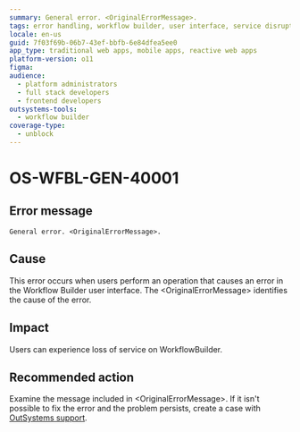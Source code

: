```yaml
---
summary: General error. <OriginalErrorMessage>.
tags: error handling, workflow builder, user interface, service disruption, technical support
locale: en-us
guid: 7f03f69b-06b7-43ef-bbfb-6e84dfea5ee0
app_type: traditional web apps, mobile apps, reactive web apps
platform-version: o11
figma:
audience:
  - platform administrators
  - full stack developers
  - frontend developers
outsystems-tools:
  - workflow builder
coverage-type:
  - unblock
---
```


# OS-WFBL-GEN-40001

## Error message

`General error. <OriginalErrorMessage>.`

## Cause

This error occurs when users perform an operation that causes an error in the Workflow Builder user interface.
The &lt;OriginalErrorMessage&gt; identifies the cause of the error.

## Impact

Users can experience loss of service on WorkflowBuilder.

## Recommended action

Examine the message included in &lt;OriginalErrorMessage&gt;. If it isn't possible to fix the error and the problem persists, create a case with [OutSystems support](https://success.outsystems.com/Support).
